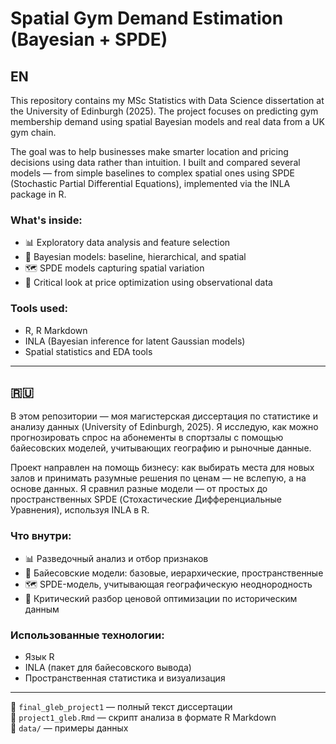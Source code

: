 # Spatial Gym Demand Estimation (Bayesian + SPDE)

## EN

This repository contains my MSc Statistics with Data Science dissertation at the University of Edinburgh (2025). The project focuses on predicting gym membership demand using spatial Bayesian models and real data from a UK gym chain.

The goal was to help businesses make smarter location and pricing decisions using data rather than intuition. I built and compared several models — from simple baselines to complex spatial ones using SPDE (Stochastic Partial Differential Equations), implemented via the INLA package in R.

### What's inside:
- 📊 Exploratory data analysis and feature selection
- 🧠 Bayesian models: baseline, hierarchical, and spatial
- 🗺️ SPDE models capturing spatial variation
- 💸 Critical look at price optimization using observational data

### Tools used:
- R, R Markdown
- INLA (Bayesian inference for latent Gaussian models)
- Spatial statistics and EDA tools

---

## 🇷🇺

В этом репозитории — моя магистерская диссертация по статистике и анализу данных (University of Edinburgh, 2025). Я исследую, как можно прогнозировать спрос на абонементы в спортзалы с помощью байесовских моделей, учитывающих географию и рыночные данные.

Проект направлен на помощь бизнесу: как выбирать места для новых залов и принимать разумные решения по ценам — не вслепую, а на основе данных. Я сравнил разные модели — от простых до пространственных SPDE (Стохастические Дифференциальные Уравнения), используя INLA в R.

### Что внутри:
- 📊 Разведочный анализ и отбор признаков
- 🧠 Байесовские модели: базовые, иерархические, пространственные
- 🗺️ SPDE-модель, учитывающая географическую неоднородность
- 💸 Критический разбор ценовой оптимизации по историческим данным

### Использованные технологии:
- Язык R 
- INLA (пакет для байесовского вывода)
- Пространственная статистика и визуализация

---

📎 `final_gleb_project1` — полный текст диссертации  
📄 `project1_gleb.Rmd` — скрипт анализа в формате R Markdown  
📁 `data/` —  примеры данных
